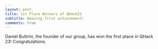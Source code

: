 ```yaml
---
layout: post
title: 1st Place Winners of QHack23
subtitle: Amazing first achievement! 
comments: true
---
```


Daniel Bultrini, the founder of our group, has won the first place in QHack 23! Congratulations.